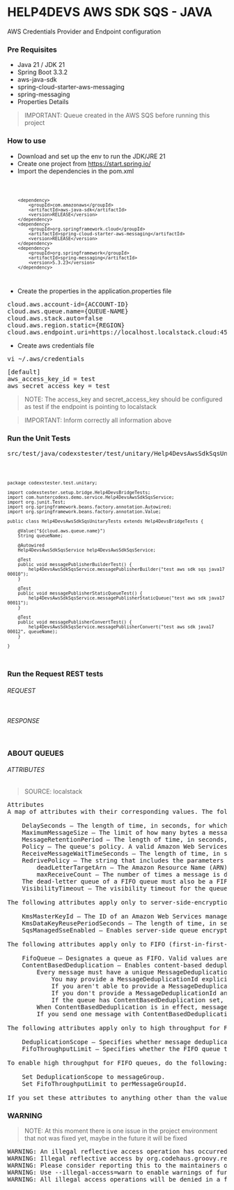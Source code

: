 # HELP4DEVS AWS SDK SQS - JAVA
AWS Credentials Provider and Endpoint configuration

### Pre Requisites

- Java 21 / JDK 21
- Spring Boot 3.3.2
- aws-java-sdk
- spring-cloud-starter-aws-messaging
- spring-messaging
- Properties Details

> IMPORTANT: Queue created in the AWS SQS before running this project

### How to use

- Download and set up the env to run the JDK/JRE 21
- Create one project from https://start.spring.io/
- Import the dependencies in the pom.xml

<code>

		<dependency>
			<groupId>com.amazonaws</groupId>
			<artifactId>aws-java-sdk</artifactId>
			<version>RELEASE</version>
		</dependency>
		<dependency>
			<groupId>org.springframework.cloud</groupId>
			<artifactId>spring-cloud-starter-aws-messaging</artifactId>
			<version>RELEASE</version>
		</dependency>
		<dependency>
			<groupId>org.springframework</groupId>
			<artifactId>spring-messaging</artifactId>
			<version>5.3.23</version>
		</dependency>

</code>

- Create the properties in the application.properties file

<pre>
cloud.aws.account-id={ACCOUNT-ID}
cloud.aws.queue.name={QUEUE-NAME}
cloud.aws.stack.auto=false
cloud.aws.region.static={REGION}
cloud.aws.endpoint.uri=https://localhost.localstack.cloud:4566/
</pre>

- Create aws credentials file

<pre>
vi ~/.aws/credentials
</pre>

<pre>
[default]
aws_access_key_id = test
aws_secret_access_key = test
</pre>

> NOTE: The access_key and secret_access_key should be configured as test if the endpoint is pointing to localstack

> IMPORTANT: Inform correctly all information above

### Run the Unit Tests

<pre>
src/test/java/codexstester/test/unitary/Help4DevsAwsSdkSqsUnitaryTests.java
</pre>

<code>

    package codexstester.test.unitary;
    
    import codexstester.setup.bridge.Help4DevsBridgeTests;
    import com.huntercodexs.demo.service.Help4DevsAwsSdkSqsService;
    import org.junit.Test;
    import org.springframework.beans.factory.annotation.Autowired;
    import org.springframework.beans.factory.annotation.Value;
    
    public class Help4DevsAwsSdkSqsUnitaryTests extends Help4DevsBridgeTests {
    
        @Value("${cloud.aws.queue.name}")
        String queueName;
    
        @Autowired
        Help4DevsAwsSdkSqsService help4DevsAwsSdkSqsService;
    
        @Test
        public void messagePublisherBuilderTest() {
            help4DevsAwsSdkSqsService.messagePublisherBuilder("test aws sdk sqs java17 00010");
        }
    
        @Test
        public void messagePublisherStaticQueueTest() {
            help4DevsAwsSdkSqsService.messagePublisherStaticQueue("test aws sdk java17 00011");
        }
    
        @Test
        public void messagePublisherConvertTest() {
            help4DevsAwsSdkSqsService.messagePublisherConvert("test aws sdk java17 00012", queueName);
        }
    
    }

</code>

### Run the Request REST tests

###### REQUEST

<pre>
</pre>

###### RESPONSE

<pre>
</pre>

### ABOUT QUEUES

###### ATTRIBUTES

> SOURCE: localstack

<pre>
Attributes
A map of attributes with their corresponding values. The following lists the names, descriptions, and values of the special request parameters that the CreateQueue action uses:

    DelaySeconds – The length of time, in seconds, for which the delivery of all messages in the queue is delayed. Valid values: An integer from 0 to 900 seconds (15 minutes). Default: 0.
    MaximumMessageSize – The limit of how many bytes a message can contain before Amazon SQS rejects it. Valid values: An integer from 1,024 bytes (1 KiB) to 262,144 bytes (256 KiB). Default: 262,144 (256 KiB).
    MessageRetentionPeriod – The length of time, in seconds, for which Amazon SQS retains a message. Valid values: An integer from 60 seconds (1 minute) to 1,209,600 seconds (14 days). Default: 345,600 (4 days).
    Policy – The queue's policy. A valid Amazon Web Services policy. For more information about policy structure, see Overview of Amazon Web Services IAM Policies in the Amazon IAM User Guide.
    ReceiveMessageWaitTimeSeconds – The length of time, in seconds, for which a ReceiveMessage action waits for a message to arrive. Valid values: An integer from 0 to 20 (seconds). Default: 0.
    RedrivePolicy – The string that includes the parameters for the dead-letter queue functionality of the source queue as a JSON object. For more information about the redrive policy and dead-letter queues, see Using Amazon SQS Dead-Letter Queues in the Amazon SQS Developer Guide.
        deadLetterTargetArn – The Amazon Resource Name (ARN) of the dead-letter queue to which Amazon SQS moves messages after the value of maxReceiveCount is exceeded.
        maxReceiveCount – The number of times a message is delivered to the source queue before being moved to the dead-letter queue. When the ReceiveCount for a message exceeds the maxReceiveCount for a queue, Amazon SQS moves the message to the dead-letter-queue.
    The dead-letter queue of a FIFO queue must also be a FIFO queue. Similarly, the dead-letter queue of a standard queue must also be a standard queue.
    VisibilityTimeout – The visibility timeout for the queue, in seconds. Valid values: An integer from 0 to 43,200 (12 hours). Default: 30. For more information about the visibility timeout, see Visibility Timeout in the Amazon SQS Developer Guide.

The following attributes apply only to server-side-encryption:

    KmsMasterKeyId – The ID of an Amazon Web Services managed customer master key (CMK) for Amazon SQS or a custom CMK. For more information, see Key Terms. While the alias of the Amazon Web Services managed CMK for Amazon SQS is always alias/aws/sqs, the alias of a custom CMK can, for example, be alias/MyAlias . For more examples, see KeyId in the Key Management Service API Reference.
    KmsDataKeyReusePeriodSeconds – The length of time, in seconds, for which Amazon SQS can reuse a data key to encrypt or decrypt messages before calling KMS again. An integer representing seconds, between 60 seconds (1 minute) and 86,400 seconds (24 hours). Default: 300 (5 minutes). A shorter time period provides better security but results in more calls to KMS which might incur charges after Free Tier. For more information, see How Does the Data Key Reuse Period Work?.
    SqsManagedSseEnabled – Enables server-side queue encryption using SQS owned encryption keys. Only one server-side encryption option is supported per queue (e.g. SSE-KMS or SSE-SQS).

The following attributes apply only to FIFO (first-in-first-out) queues:

    FifoQueue – Designates a queue as FIFO. Valid values are true and false. If you don't specify the FifoQueue attribute, Amazon SQS creates a standard queue. You can provide this attribute only during queue creation. You can't change it for an existing queue. When you set this attribute, you must also provide the MessageGroupId for your messages explicitly. For more information, see FIFO queue logic in the Amazon SQS Developer Guide.
    ContentBasedDeduplication – Enables content-based deduplication. Valid values are true and false. For more information, see Exactly-once processing in the Amazon SQS Developer Guide. Note the following:
        Every message must have a unique MessageDeduplicationId.
            You may provide a MessageDeduplicationId explicitly.
            If you aren't able to provide a MessageDeduplicationId and you enable ContentBasedDeduplication for your queue, Amazon SQS uses a SHA-256 hash to generate the MessageDeduplicationId using the body of the message (but not the attributes of the message).
            If you don't provide a MessageDeduplicationId and the queue doesn't have ContentBasedDeduplication set, the action fails with an error.
            If the queue has ContentBasedDeduplication set, your MessageDeduplicationId overrides the generated one.
        When ContentBasedDeduplication is in effect, messages with identical content sent within the deduplication interval are treated as duplicates and only one copy of the message is delivered.
        If you send one message with ContentBasedDeduplication enabled and then another message with a MessageDeduplicationId that is the same as the one generated for the first MessageDeduplicationId, the two messages are treated as duplicates and only one copy of the message is delivered.

The following attributes apply only to high throughput for FIFO queues:

    DeduplicationScope – Specifies whether message deduplication occurs at the message group or queue level. Valid values are messageGroup and queue.
    FifoThroughputLimit – Specifies whether the FIFO queue throughput quota applies to the entire queue or per message group. Valid values are perQueue and perMessageGroupId. The perMessageGroupId value is allowed only when the value for DeduplicationScope is messageGroup.

To enable high throughput for FIFO queues, do the following:

    Set DeduplicationScope to messageGroup.
    Set FifoThroughputLimit to perMessageGroupId.

If you set these attributes to anything other than the values shown for enabling high throughput, normal throughput is in effect and deduplication occurs as specified. For information on throughput quotas, see Quotas related to messages in the Amazon SQS Developer Guide.
</pre>

### WARNING

> NOTE: At this moment there is one issue in the project environment that not
> was fixed yet, maybe in the future it will be fixed

<pre>
WARNING: An illegal reflective access operation has occurred
WARNING: Illegal reflective access by org.codehaus.groovy.reflection.CachedClass (file:/home/jereelton/.m2/repository/org/codehaus/groovy/groovy/2.5.13/groovy-2.5.13.jar) to method java.lang.Object.finalize()
WARNING: Please consider reporting this to the maintainers of org.codehaus.groovy.reflection.CachedClass
WARNING: Use --illegal-access=warn to enable warnings of further illegal reflective access operations
WARNING: All illegal access operations will be denied in a future release
</pre>

